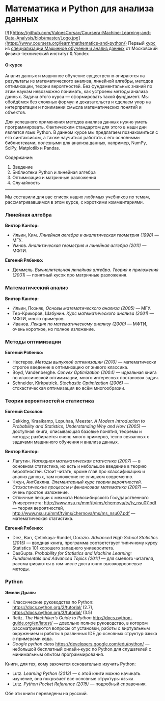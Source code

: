 # Математика и Python для анализа данных #


[![](https://github.com/VulpesCorsac/Coursera-Machine-Learning-and-Data-Analysis/blob/master/Logo.jpg](https://www.coursera.org/learn/mathematics-and-python/) Первый [курс](https://www.coursera.org/learn/mathematics-and-python/) из [специализации Машинное обучение и анализ данных](https://www.coursera.org/specializations/machine-learning-data-analysis) от Московский физико-технический институт & Yandex

#### О курсе ####

Анализ данных и машинное обучение существенно опираются на результаты из математического анализа, линейной алгебры, методов оптимизации, теории вероятностей. Без фундаментальных знаний по этим наукам невозможно понимать, как устроены методы анализа данных. Задача этого курса — сформировать такой фундамент. Мы обойдёмся без сложных формул и доказательств и сделаем упор на интерпретации и понимании смысла математических понятий и объектов. 

Для успешного применения методов анализа данных нужно уметь программировать. Фактическим стандартом для этого в наши дни является язык Python. В данном курсе мы предлагаем познакомиться с его синтаксисом, а также научиться работать с его основными библиотеками, полезными для анализа данных, например, NumPy, SciPy, Matplotlib и Pandas.

Содержание:
1. Введение
2. Библиотеки Python и линейная алгебра
3. Оптимизация и матричные разложения
4. Случайность

<hr>
Мы составили для вас список наших любимых учебников по темам, рассматривавшимся в этом курсе, с короткими комментариями.

### Линейная алгебра ###

**Виктор Кантор:**

* Ильин, Ким. *Линейная алгебра и аналитическая геометрия (1998)* — МГУ.
* Умнов. *Аналитическая геометрия и линейная алгебра (2011)* — МФТИ.

**Евгений Рябенко:**

* Деммель. *Вычислительная линейная алгебра. Теория и приложения (2001)* — понятный кусок про матричные разложения.

### Математический анализ ###

**Виктор Кантор:**

* Ильин, Позняк, *Основы математического анализа (2005)* — МГУ.
* Тер-Крикоров, Шабунин. *Курс математического анализа (2001)* — МФТИ, много примеров.
* Иванов. *Лекции по математическому анализу (2000)* — МФТИ, очень короткое, но полное изложение.

### Методы оптимизации ###

**Евгений Рябенко:**

* Нестеров. *Методы выпуклой оптимизации (2010)* — математически строгое введение в оптимизацию от живого классика.
* Boyd, Vandenberghe. *Convex Optimization (2004)* — идеальная книга по классической оптимизации, много интересных постановок задач.
* Schneider, Kirkpatrick. *Stochastic Optimization (2006)* — стохастическая оптимизация во всём многообразии.

### Теория вероятностей и статистика ###

**Евгений Соколов:**

* Dekking, Kraaikamp, Lopuhaa, Meester. *A Modern Introduction to Probability and Statistics, Understanding Why and How (2005)* — доступная книга, описывающая базовые понятия, теоремы и методы; разбирается очень много примеров, тесно связанных с задачами машинного обучения и анализа данных.

**Виктор Кантор:**

* Лагутин. *Наглядная математическая статистика (2007)* — в основном статистика, но есть и небольшое введение в теорию вероятностей. Стоит читать, кроме глав про классификацию и анализ данных, там изложение не слишком современно.
* Чжун, АитСахлиа. *Элементарный курс теории вероятностей. Стохастические процессы и финансовая математика (2007)* — очень простое изложение.
* Отличные лекции с мехмата Новосибирского Государственного Университета: http://www.nsu.ru/mmf/tvims/chernova/tv/tv_nsu07.pdf — теория вероятностей, http://www.nsu.ru/mmf/tvims/chernova/ms/ms_nsu07.pdf — математическая статистика.

**Евгений Рябенко:**

* Diez, Barr, Çetinkaya-Rundel, Dorazio. *Advanced High School Statistics (2015)* — вводная книга, программа соответствует типичному курсу Statistics 101 хорошего западного университета.
* DasGupta. *Probability for Statistics and Machine Learning: Fundamentals and Advanced Topics (2011)* — для смелого читателя, рассматриваются в том числе достаточно высокоуровневые методы.

### Python ###

**Эмели Драль:**

* Классические руководства по Python: https://docs.python.org/2/tutorial/ (2.7), https://docs.python.org/3/tutorial/ (3.5)
* Reitz. *The Hitchhiker’s Guide to Python* http://docs.python-guide.org/en/latest/ — довольно полное руководство, в котором рассматриваются вопросы от установки, работы с виртуальным окружением и работы в различных IDE до основных структур языка с примерами кода.
* *Google python class* https://developers.google.com/edu/python/ — небольшой бесплатный онлайн-курс по Python для слушателей с минимальным опытом программирования.

Книги, для тех, кому захочется основательно изучить Python:

* Lutz. *Learning Python (2013)* — с этой книги можно начинать изучение, она покрывает все основные структуры языка.
* Lutz. *Python Pocket Reference (2015)* — подробный справочник.

Обе эти книги переведены на русский.
